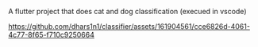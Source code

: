 A flutter project that does cat and dog classification (execued in vscode)

https://github.com/dhars1n1/classifier/assets/161904561/cce6826d-4061-4c77-8f65-f710c9250664
